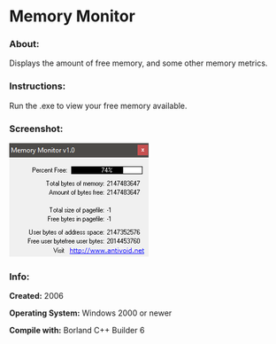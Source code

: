 # Memory Monitor

### About:
Displays the amount of free memory, and some other memory metrics.

### Instructions:
Run the .exe to view your free memory available.

### Screenshot:
![Screenshot](screenshot.png "Screenshot")

### Info:
**Created:** 2006


**Operating System:** Windows 2000 or newer


**Compile with:** Borland C++ Builder 6
